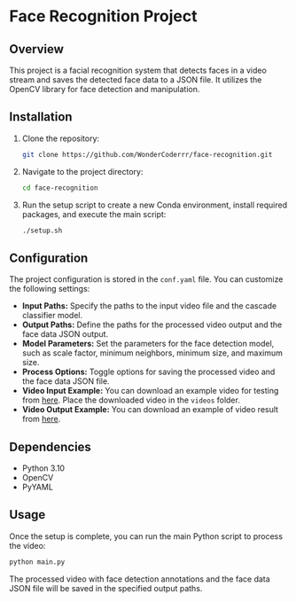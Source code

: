 # Face Recognition Project

## Overview

This project is a facial recognition system that detects faces in a video stream and saves the detected face data to a JSON file. It utilizes the OpenCV library for face detection and manipulation.

## Installation

1. Clone the repository:

   ```bash
   git clone https://github.com/WonderCoderrr/face-recognition.git
   ```

2. Navigate to the project directory:

   ```bash
   cd face-recognition
   ```

3. Run the setup script to create a new Conda environment, install required packages, and execute the main script:

   ```bash
   ./setup.sh
   ```

## Configuration

The project configuration is stored in the `conf.yaml` file. You can customize the following settings:

- **Input Paths:** Specify the paths to the input video file and the cascade classifier model.
- **Output Paths:** Define the paths for the processed video output and the face data JSON output.
- **Model Parameters:** Set the parameters for the face detection model, such as scale factor, minimum neighbors, minimum size, and maximum size.
- **Process Options:** Toggle options for saving the processed video and the face data JSON file.
- **Video Input Example:** You can download an example video for testing from [here](https://drive.google.com/file/d/1aHuw1rwIvBxyMieKHXsxKdbbWKBioqiU/view). Place the downloaded video in the `videos` folder.
- **Video Output Example:** You can download an example of video result from [here](https://drive.google.com/file/d/15L90lZd4uUIQdHt1Zx9eu8fGzS04KZrz/view?usp=sharing). 

## Dependencies

- Python 3.10
- OpenCV
- PyYAML

## Usage

Once the setup is complete, you can run the main Python script to process the video:

```bash
python main.py
```

The processed video with face detection annotations and the face data JSON file will be saved in the specified output paths.

